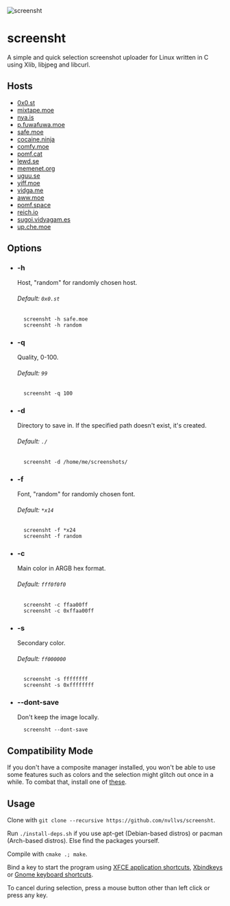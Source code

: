 ![screensht](http://i.imgur.com/Xb18RmX.png)

# screensht

A simple and quick selection screenshot uploader for Linux written in C using Xlib, libjpeg and libcurl.

## Hosts

* [0x0.st](https://0x0.st)
* [mixtape.moe](https://mixtape.moe)
* [nya.is](https://nya.is)
* [p.fuwafuwa.moe](https://p.fuwafuwa.moe)
* [safe.moe](https://safe.moe)
* [cocaine.ninja](https://cocaine.ninja)
* [comfy.moe](https://comfy.moe)
* [pomf.cat](https://pomf.cat)
* [lewd.se](https://lewd.se)
* [memenet.org](https://memenet.org)
* [uguu.se](https://uguu.se)
* [yiff.moe](https://yiff.moe)
* [vidga.me](https://vidga.me)
* [aww.moe](https://aww.moe)
* [pomf.space](https://pomf.space)
* [reich.io](https://reich.io)
* [sugoi.vidyagam.es](https://sugoi.vidyagam.es)
* [up.che.moe](http://sugoi.vidyagam.es)

## Options

* ### -h

	Host, "random" for randomly chosen host.

	###### Default: `0x0.st`

		screensht -h safe.moe
		screensht -h random

* ### -q

	Quality, 0-100.

	###### Default: `99`

		screensht -q 100

* ### -d

	Directory to save in. If the specified path doesn't exist, it's created.
	
	###### Default: `./`

		screensht -d /home/me/screenshots/

* ### -f

	Font, "random" for randomly chosen font.

	###### Default: `*x14`

		screensht -f *x24
		screensht -f random

* ### -c

	Main color in ARGB hex format.

	###### Default: `fff0f0f0`

		screensht -c ffaa00ff
		screensht -c 0xffaa00ff

* ### -s

	Secondary color.

	###### Default: `ff000000`

		screensht -s ffffffff
		screensht -s 0xffffffff

* ### --dont-save

	Don't keep the image locally.

		screensht --dont-save

## Compatibility Mode

If you don't have a composite manager installed, you won't be able to use some features such as colors and the selection might glitch out once in a while. To combat that, install one of [these](https://wiki.archlinux.org/index.php/Xorg#Composite).

## Usage

Clone with `git clone --recursive https://github.com/nvllvs/screensht`.

Run `./install-deps.sh` if you use apt-get (Debian-based distros) or pacman (Arch-based distros). Else find the packages yourself.

Compile with `cmake .; make`.

Bind a key to start the program using [XFCE application shortcuts](https://wiki.manjaro.org/index.php?title=XFCE:Making_Keyboard_Shortcuts_for_Frequently_Used_Applications), [Xbindkeys](https://wiki.archlinux.org/index.php/Xbindkeys) or [Gnome keyboard shortcuts](https://help.gnome.org/users/gnome-help/stable/keyboard-shortcuts-set.html.en).

To cancel during selection, press a mouse button other than left click or press any key.
